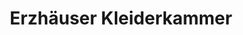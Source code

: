 ---
title: "Erzhäuser Kleiderkammer"
url: /erzhausen/erzhaeuser-kleiderkammer/
shop: Gebrauchtwaren
---